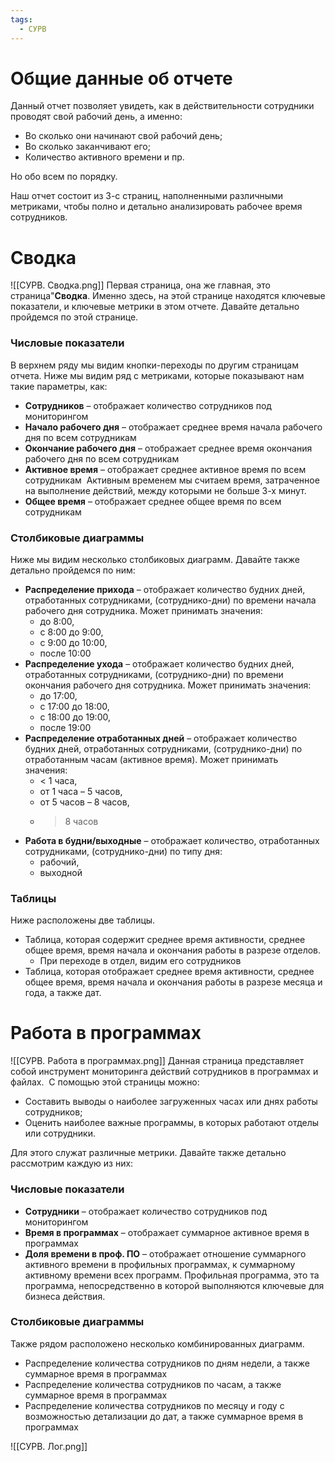 ```yaml
---
tags:
  - СУРВ
---
```

# Общие данные об отчете
Данный отчет позволяет увидеть, как в действительности сотрудники проводят свой рабочий день, а именно:
- Во сколько они начинают свой рабочий день;
- Во сколько заканчивают его;
- Количество активного времени и пр.

Но обо всем по порядку.

Наш отчет состоит из 3-с страниц, наполненными различными метриками, чтобы полно и детально анализировать рабочее время сотрудников.
# Сводка
![[СУРВ. Сводка.png]]
Первая страница, она же главная, это страница"**Сводка**. Именно здесь, на этой странице находятся ключевые показатели, и ключевые метрики в этом отчете. Давайте детально пройдемся по этой странице.

### Числовые показатели
В верхнем ряду мы видим кнопки-переходы по другим страницам отчета.
Ниже мы видим ряд с метриками, которые показывают нам такие параметры, как:
- **Сотрудников** – отображает количество сотрудников под мониторингом   
- **Начало рабочего дня** – отображает среднее время начала рабочего дня по всем сотрудникам 
- **Окончание рабочего дня** – отображает среднее время окончания рабочего дня по всем сотрудникам 
- **Активное время** – отображает среднее активное время по всем сотрудникам 
  Активным временем мы считаем время, затраченное на выполнение действий, между которыми не больше 3-х минут.
- **Общее время** – отображает среднее общее время по всем сотрудникам

### Столбиковые диаграммы
Ниже мы видим несколько столбиковых диаграмм. Давайте также детально пройдемся по ним:
- **Распределение прихода** – отображает количество будних дней, отработанных сотрудниками, (сотруднико-дни) по времени начала рабочего дня сотрудника. Может принимать значения: 
	- до 8:00,  
	- с 8:00 до 9:00,  
	- с 9:00 до 10:00,  
	- после 10:00 
- **Распределение ухода** – отображает количество будних дней, отработанных сотрудниками, (сотруднико-дни) по времени окончания рабочего дня сотрудника. Может принимать значения:  
	- до 17:00,  
	- с 17:00 до 18:00,  
	- с 18:00 до 19:00,  
	- после 19:00 
- **Распределение отработанных дней** – отображает количество будних дней, отработанных сотрудниками, (сотруднико-дни) по отработанным часам (активное время). Может принимать значения:  
	- < 1 часа,  
	- от 1 часа – 5 часов,  
	- от 5 часов – 8 часов,  
	- > 8 часов 
- **Работа в будни/выходные** – отображает количество, отработанных сотрудниками, (сотруднико-дни) по типу дня:  
	- рабочий,  
	- выходной

### Таблицы
Ниже расположены две таблицы.
- Таблица, которая содержит среднее время активности, среднее общее время, время начала и окончания работы в разрезе отделов.  
	- При переходе в отдел, видим его сотрудников 
- Таблица, которая отображает среднее время активности, среднее общее время, время начала и окончания работы в разрезе месяца и года, а также дат.

# Работа в программах
![[СУРВ. Работа в программах.png]]
Данная страница представляет собой инструмент мониторинга действий сотрудников в программах и файлах. 
С помощью этой страницы можно: 
- Составить выводы о наиболее загруженных часах или днях работы сотрудников; 
- Оценить наиболее важные программы, в которых работают отделы или сотрудники.

Для этого служат различные метрики. Давайте также детально рассмотрим каждую из них:
### Числовые показатели
- **Сотрудники** – отображает количество сотрудников под мониторингом 
- **Время в программах** – отображает суммарное активное время в программах 
- **Доля времени в проф. ПО** – отображает отношение суммарного активного времени в профильных программах, к суммарному активному времени всех программ.
  Профильная программа, это та программа, непосредственно в которой выполняются ключевые для бизнеса действия.

### Столбиковые диаграммы
Также рядом расположено несколько комбинированных диаграмм.
- Распределение количества сотрудников по дням недели, а также суммарное время в программах 
- Распределение количества сотрудников по часам, а также суммарное время в программах 
- Распределение количества сотрудников по месяцу и году с возможностью детализации до дат, а также суммарное время в программах


![[СУРВ. Лог.png]]